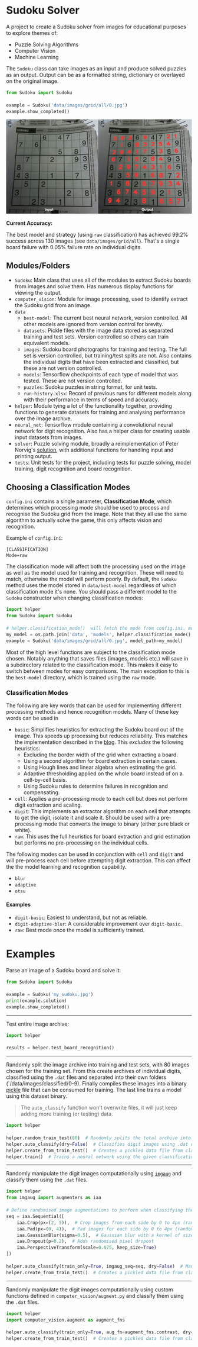 # Sudoku Solver

A project to create a Sudoku solver from images for educational purposes to explore themes of:

* Puzzle Solving Algorithms
* Computer Vision
* Machine Learning


The `Sudoku` class can take images as an input and produce solved puzzles as an output. Output can be as a formatted string, dictionary or overlayed on the original image.

```python
from Sudoku import Sudoku

example = Sudoku('data/images/grid/all/0.jpg')
example.show_completed()
```

![Before and After](docs/images/before_after.png)

**Current Accuracy:**

The best model and strategy (using `raw` classification) has achieved 99.2% success across 130 images (see `data/images/grid/all`). That's a single board failure with 0.05% failure rate on individual digits.


## Modules/Folders

* `Sudoku`: Main class that uses all of the modules to extract Sudoku boards from images and solve them. Has numerous display functions for viewing the output.
* `computer_vision`: Module for image processing, used to identify extract the Sudoku grid from an image.
* `data`
    * `best-model`: The current best neural network, version controlled. All other models are ignored from version control for brevity.
    * `datasets`: Pickle files with the image data stored as separated training and test sets. Version controlled so others can train equivalent models.
    * `images`: Sudoku board photographs for training and testing. The full set is version controlled, but training/test splits are not. Also contains the individual digits that have been extracted and classified, but these are not version controlled.
    * `models`: Tensorflow checkpoints of each type of model that was tested. These are not version controlled.
    * `puzzles`: Sudoku puzzles in string format, for unit tests.
    * `run-history.xlsx`: Record of previous runs for different models along with their performance in terms of speed and accuracy.
* `helper`: Module tying a lot of the functionality together, providing functions to generate datasets for training and analysing performance over the image archive.
* `neural_net`: Tensorflow module containing a convolutional neural network for digit recognition. Also has a helper class for creating usable input datasets from images.
* `solver`: Puzzle solving module, broadly a reimplementation of Peter Norvig's [solution](http://norvig.com/sudoku.html), with additional functions for handling input and printing output.
* `tests`: Unit tests for the project, including tests for puzzle solving, model training, digit recognition and board recognition.

## Choosing a Classification Modes

`config.ini` contains a single parameter, **Classification Mode**, which determines which processing mode should be used to process and recognise the Sudoku grid from the image. Note that they all use the same algorithm to actually solve the game, this only affects vision and recognition.


Example of `config.ini`:

```
[CLASSIFICATION]
Mode=raw
```

The classification mode will affect both the processing used on the image as well as the model used for training and recognition. These will need to match, otherwise the model will perform poorly. By default, the `Sudoku` method uses the model stored in `data/best-model` regardless of which classification mode it's none. You should pass a different model to the `Sudoku` constructor when changing classification modes:

```python
import helper
from Sudoku import Sudoku

# helper.classification_mode()  will fetch the mode from config.ini. model.ckpt is the default name used in the training functions.
my_model = os.path.join('data', 'models', helper.classification_mode(), 'model.ckpt')
example = Sudoku('data/images/grid/all/0.jpg', model_path=my_model)
```

Most of the high level functions are subject to the classification mode chosen. Notably anything that saves files (images, models etc.) will save in a subdirectory related to the classification mode. This makes it easy to switch between modes for easy comparisons. The main exception to this is the `best-model` directory, which is trained using the `raw` mode.

### Classification Modes

The following are key words that can be used for implementing different processing methods and hence recognition models. Many of these key words can be used in

* `basic`: Simplifies heuristics for extracting the Sudoku board out of the image. This speeds up processing but reduces reliability. This matches the implementation described in the [blog](https://medium.com/@neshpatel/solving-sudoku-part-ii-9a7019d196a2). This *excludes* the following heuristics:
    * Excluding the border width of the grid when extracting a board.
    * Using a second algorithm for board extraction in certain cases.
    * Using Hough lines and linear algebra when estimating the grid.
    * Adaptive thresholding applied on the whole board instead of on a cell-by-cell basis.
    * Using Sudoku rules to determine failures in recognition and compensating.
* `cell`: Applies a pre-processing mode to each cell but does not perform digit extraction and scaling.
* `digit`: This implements an extractor algorithm on each cell that attempts to get the digit, isolate it and scale it. Should be used with a pre-processing mode that converts the image to binary (either pure black or white).
* `raw`: This uses the full heuristics for board extraction and grid estimation but performs no pre-processing on the individual cells.

The following modes can be used in conjunction with `cell` and `digit` and will pre-process each cell before attempting digit extraction. This can affect the the model learning and recognition capability.

* `blur`
* `adaptive`
* `otsu`

#### Examples

* `digit-basic`: Easiest to understand, but not as reliable.
* `digit-adaptive-blur`: A considerable improvement over `digit-basic`.
* `raw`: Best mode once the model is sufficiently trained.


# Examples

Parse an image of a Sudoku board and solve it:

```python
from Sudoku import Sudoku

example = Sudoku('my_sudoku.jpg')
print(example.solution)
example.show_completed()
```

---

Test entire image archive:

```python
import helper

results = helper.test_board_recognition()
```

---

Randomly split the image archive into training and test sets, with 80 images chosen for the training set. From this create archives of individual digits, classified using the `.dat` files and separated into their own folders (`/data/images/classified/0-9). Finally compiles these images into a binary [pickle](https://docs.python.org/3/library/pickle.html) file that can be consumed for training. The last line trains a model using this dataset binary.

> The `auto_classify` function won't overwrite files, it will just keep adding more training (or testing) data.

```python
import helper

helper.random_train_test(80)  # Randomly splits the total archive into a training and test.
helper.auto_classify(dry=False)  # Classifies digit images using .dat descriptors without manipulation.
helper.create_from_train_test()  # Creates a pickled data file from classified digit images for training.
helper.train()  # Trains a neural network using the given classification mode and this dataset.
```

---

Randomly manipulate the digit images computationally using [`imgaug`]() and classify them using the `.dat` files.

```python
import helper
from imgaug import augmenters as iaa

# Define randomised image augmentations to perform when classifying the data
seq = iaa.Sequential([
    iaa.Crop(px=(2, 5)),  # Crop images from each side by 0 to 4px (randomly directions)
    iaa.Pad(px=(0, 4)),  # Pad images for each side by 0 to 4px (random directions)
    iaa.GaussianBlur(sigma=0.5),  # Gaussian blur with a kernel of size sigma
    iaa.Dropout(p=0.2),  # Adds randomised pixel dropout
    iaa.PerspectiveTransform(scale=0.075, keep_size=True)
])

helper.auto_classify(train_only=True, imgaug_seq=seq, dry=False)  # Manipulation using imgaug
helper.create_from_train_test()  # Creates a pickled data file from classified digit images for training.
```

---

Randomly manipulate the digit images computationally using custom functions defined in `computer_vision/augment.py` and classify them using the `.dat` files.

```python
import helper
import computer_vision.augment as augment_fns

helper.auto_classify(train_only=True, aug_fn=augment_fns.contrast, dry=False)  # Custom manipulation
helper.create_from_train_test()  # Creates a pickled data file from classified digit images for training.
```